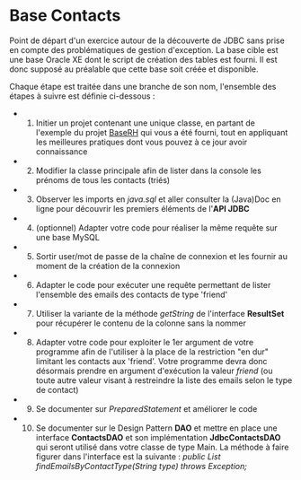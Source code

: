 # Base Contacts

Point de départ d'un exercice autour de la découverte de JDBC sans prise en compte des problématiques de gestion d'exception.
La base cible est une base Oracle XE dont le script de création des tables est fourni. Il est donc supposé au préalable que cette base soit créée et disponible.

Chaque étape est traitée dans une branche de son nom, l'ensemble des étapes à suivre est définie ci-dessous :
- 1. Initier un projet contenant une unique classe, en partant de l'exemple du projet [BaseRH](https://github.com/simplon-promo-pe-1/baserh) qui vous a été fourni, tout en appliquant les meilleures pratiques dont vous pouvez à ce jour avoir connaissance
- 2. Modifier la classe principale afin de lister dans la console les prénoms de tous les contacts (triés)
- 3. Observer les imports en *java.sql* et aller consulter la (Java)Doc en ligne pour découvrir les premiers éléments de l'**API JDBC**
- 4. (optionnel) Adapter votre code pour réaliser la même requête sur une base MySQL
- 5. Sortir user/mot de passe de la chaîne de connexion et les fournir au moment de la création de la connexion
- 6. Adapter le code pour exécuter une requête permettant de lister l'ensemble des emails des contacts de type 'friend'
- 7. Utiliser la variante de la méthode *getString* de l'interface **ResultSet** pour récupérer le contenu de la colonne sans la nommer
- 8. Adapter votre code pour exploiter le 1er argument de votre programme afin de l'utiliser à la place de la restriction "en dur" limitant les contacts aux 'friend'. Votre programme devra donc désormais prendre en argument d'exécution la valeur *friend* (ou toute autre valeur visant à restreindre la liste des emails selon le type de contact)
- 9. Se documenter sur *PreparedStatement* et améliorer le code
- 10. Se documenter sur le Design Pattern **DAO** et mettre en place une interface **ContactsDAO** et son implémentation **JdbcContactsDAO** qui seront utilisé dans votre classe de type Main. La méthode à faire figurer dans l'interface est la suivante : *public List<String> findEmailsByContactType(String type) throws Exception;*
